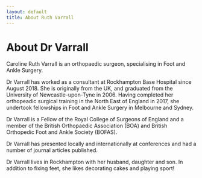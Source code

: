 ```yaml
---
layout: default
title: About Ruth Varrall
---
```

# About Dr Varrall

Caroline Ruth Varrall is an orthopaedic surgeon, specialising in Foot and Ankle Surgery.

Dr Varrall has worked as a consultant at Rockhampton Base Hospital since August 2018. She is originally from the UK, and graduated from the University of Newcastle-upon-Tyne in 2006. Having completed her orthopeadic surgical training in the North East of England in 2017, she undertook fellowships in Foot and Ankle Surgery in Melbourne and Sydney.

Dr Varrall is a Fellow of the Royal College of Surgeons of England and a member of the British Orthopaedic Association (BOA) and British Orthopedic Foot and Ankle Society (BOFAS). 

Dr Varrall has presented locally and internationally at conferences and had a number of journal articles published.

Dr Varrall lives in Rockhampton with her husband, daughter and son. In addition to fixing feet, she likes decorating cakes and playing sport!
